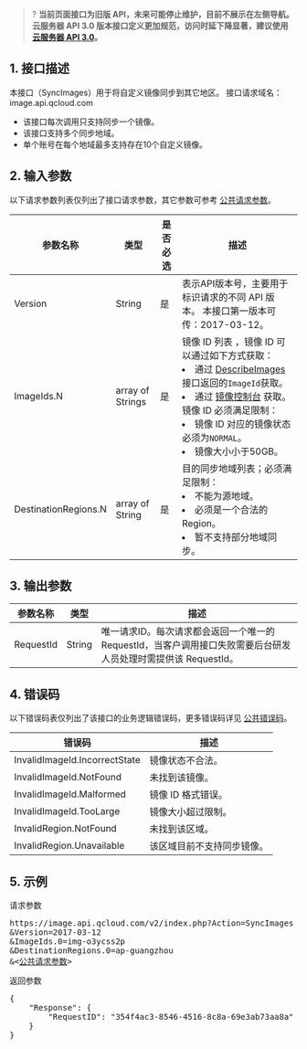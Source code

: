 >? **当前页面接口为旧版 API，未来可能停止维护，目前不展示在左侧导航。云服务器 API 3.0 版本接口定义更加规范，访问时延下降显著，建议使用 <a href="https://cloud.tencent.com/document/api/213/15689" target="_blank">云服务器 API 3.0</a>。**
>

## 1. 接口描述

本接口（SyncImages）用于将自定义镜像同步到其它地区。
接口请求域名：image.api.qcloud.com
* 该接口每次调用只支持同步一个镜像。
* 该接口支持多个同步地域。
* 单个账号在每个地域最多支持存在10个自定义镜像。

## 2. 输入参数

以下请求参数列表仅列出了接口请求参数，其它参数可参考 [公共请求参数](https://cloud.tencent.com/document/api/213/6976)。

| 参数名称 |  类型 |是否必选| 描述 |
|---------|---------|---------|---------|
|Version|String|是|表示API版本号，主要用于标识请求的不同 API 版本。 本接口第一版本可传：2017-03-12。|
| ImageIds.N |  array of Strings |是 | 镜像 ID 列表 ，镜像 ID 可以通过如下方式获取：<br><li>通过 [DescribeImages](https://cloud.tencent.com/document/api/213/9418) 接口返回的`ImageId`获取。</li><li>通过 [镜像控制台](https://console.cloud.tencent.com/cvm/image) 获取。</li>镜像 ID 必须满足限制：<br><li>镜像 ID 对应的镜像状态必须为`NORMAL`。</li><li>镜像大小小于50GB。</li>
| DestinationRegions.N |  array of String |是 | 目的同步地域列表；必须满足限制：<br><li>不能为源地域。</li><li>必须是一个合法的Region。</li><li>暂不支持部分地域同步。</li>


## 3. 输出参数

| 参数名称 | 类型 | 描述 |
|---------|---------|---------|
| RequestId | String | 唯一请求ID。每次请求都会返回一个唯一的 RequestId，当客户调用接口失败需要后台研发人员处理时需提供该 RequestId。|


## 4. 错误码

以下错误码表仅列出了该接口的业务逻辑错误码，更多错误码详见 [公共错误码](https://cloud.tencent.com/document/api/213/10146)。

| 错误码 |  描述 |
|---------|---------|
|InvalidImageId.IncorrectState|镜像状态不合法。|
|InvalidImageId.NotFound| 未找到该镜像。|
|InvalidImageId.Malformed| 镜像 ID 格式错误。|
|InvalidImageId.TooLarge|镜像大小超过限制。|
|InvalidRegion.NotFound|未找到该区域。|
|InvalidRegion.Unavailable|该区域目前不支持同步镜像。|


## 5. 示例 

请求参数
<pre>
https://image.api.qcloud.com/v2/index.php?Action=SyncImages
&Version=2017-03-12
&ImageIds.0=img-o3ycss2p
&DestinationRegions.0=ap-guangzhou
&<<a href="https://cloud.tencent.com/document/api/213/6976">公共请求参数</a>>
</pre>

返回参数
<pre>
{
    "Response": {
        "RequestID": "354f4ac3-8546-4516-8c8a-69e3ab73aa8a"
    }
}
</pre>



